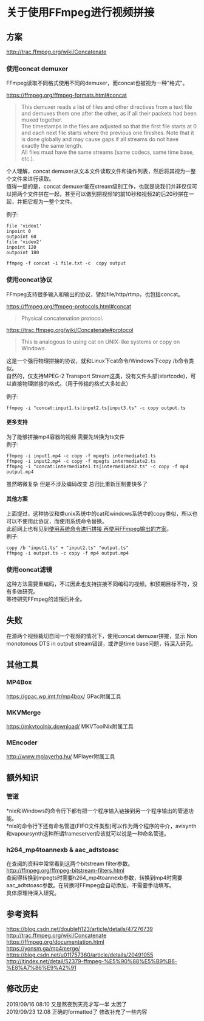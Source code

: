 # **关于使用FFmpeg进行视频拼接**

## **方案**

<http://trac.ffmpeg.org/wiki/Concatenate>

### **使用concat demuxer**

FFmpeg读取不同格式使用不同的demuxer，而concat也被视为一种"格式"。

<https://ffmpeg.org/ffmpeg-formats.html#concat>

> This demuxer reads a list of files and other directives from a text file and demuxes them one after the other, as if all their packets had been muxed together.  
> The timestamps in the files are adjusted so that the first file starts at 0 and each next file starts where the previous one finishes. Note that it is done globally and may cause gaps if all streams do not have exactly the same length.  
> All files must have the same streams (same codecs, same time base, etc.).  

个人理解，concat demuxer从文本文件读取文件和操作列表，然后将其视为一整个文件来进行读取。  
值得一提的是，concat demuxer能在stream级别工作，也就是说我们并非仅仅可以把两个文件拼在一起，甚至可以做到把视频1的前10秒和视频2的后20秒拼在一起，并把它视为一整个文件。

例子:

```text
file 'video1'
inpoint 0
outpoint 60
file 'video2'
inpoint 120
outpoint 180
```

```commandline
ffmpeg -f concat -i file.txt -c  copy output
```

### **使用concat协议**

FFmpeg支持很多输入和输出的协议，譬如file/http/rtmp，也包括concat。  

<https://ffmpeg.org/ffmpeg-protocols.html#concat>
> Physical concatenation protocol.

<https://trac.ffmpeg.org/wiki/Concatenate#protocol>
> This is analogous to using cat on UNIX-like systems or copy on Windows.

这是一个强行物理拼接的协议，就和Linux下cat命令/Windows下copy /b命令类似。  
自然的，仅支持MPEG-2 Transport Stream这类，没有文件头部(startcode)，可以直接物理拼接的格式。（用于传输的格式大多如此）

例子:

```commandline
ffmpeg -i "concat:input1.ts|input2.ts|input3.ts" -c copy output.ts
```

#### **更多支持**

为了能够拼接mp4容器的视频 需要先转换为ts文件  
例子:

```commandline
ffmpeg -i input1.mp4 -c copy -f mpegts intermediate1.ts
ffmpeg -i input2.mp4 -c copy -f mpegts intermediate2.ts
ffmpeg -i "concat:intermediate1.ts|intermediate2.ts" -c copy -f mp4 output.mp4
```

虽然略微复杂 但是不涉及编码改变 总归比重新压制要快多了

#### **其他方案**

上面提过，这种协议和类unix系统中的cat和windows系统中的copy类似，所以也可以不使用此协议，而使用系统命令替换。  
此前网上也有见到[使用系统命令进行拼接 再使用FFmpeg输出的方案](https://blog.csdn.net/u011757360/article/details/20491055)。  
例子:

```commandline
copy /b "input1.ts" + "input2.ts" "output.ts"
ffmpeg -i output.ts -c copy -f mp4 output.mp4
```

### **使用concat滤镜**

这种方法需要重编码，不过因此也支持拼接不同编码的视频，和预期目标不符，没有多做研究。  
等待研究FFmpeg的滤镜后补全。

## **失败**

在源两个视频裁切自同一个视频的情况下，使用concat demuxer拼接，显示 Non monotonous DTS in output stream错误，或许是time base问题，待深入研究。

## **其他工具**

### MP4Box

<https://gpac.wp.imt.fr/mp4box/> GPac附属工具

### MKVMerge

<https://mkvtoolnix.download/> MKVToolNix附属工具

### MEncoder

<http://www.mplayerhq.hu/> MPlayer附属工具

## **额外知识**

### **管道**

\*nix和Windows的命令行下都有把一个程序输入链接到另一个程序输出的管道功能。  
\*nix的命令行下还有命名管道(FIFO文件类型)可以作为两个程序的中介，avisynth和vapoursynth这种所谓frameserver应该就可以说是一种命名管道。

### **h264_mp4toannexb & aac_adtstoasc**

在查阅的资料中常常看到这两个bitstream filter参数。  
<http://ffmpeg.org/ffmpeg-bitstream-filters.html>  
查阅得转换到mpegts时需要h264_mp4toannexb参数，转换到mp4时需要aac_adtstoasc参数。在转换时FFmpeg会自动添加，不需要手动填写。  
具体原理待深入研究。

## 参考资料

<https://blog.csdn.net/doublefi123/article/details/47276739>  
<http://trac.ffmpeg.org/wiki/Concatenate>  
<https://ffmpeg.org/documentation.html>  
<https://yonsm.ga/mp4merge/>  
<https://blog.csdn.net/u011757360/article/details/20491055>  
<http://itindex.net/detail/52379-ffmpeg-%E5%90%88%E5%B9%B6-%E8%A7%86%E9%A2%91>

## 修改历史

2019/09/16 08:10 又是熬夜到天亮才写一半 太困了  
2019/09/23 12:08 正确的formatted了 修改补充了一些内容  
